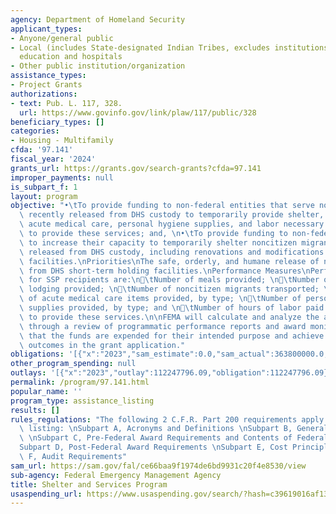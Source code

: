 ```yaml
---
agency: Department of Homeland Security
applicant_types:
- Anyone/general public
- Local (includes State-designated Indian Tribes, excludes institutions of higher
  education and hospitals
- Other public institution/organization
assistance_types:
- Project Grants
authorizations:
- text: Pub. L. 117, 328.
  url: https://www.govinfo.gov/link/plaw/117/public/328
beneficiary_types: []
categories:
- Housing - Multifamily
cfda: '97.141'
fiscal_year: '2024'
grants_url: https://grants.gov/search-grants?cfda=97.141
improper_payments: null
is_subpart_f: 1
layout: program
objective: "•\tTo provide funding to non-federal entities that serve noncitizen migrants\
  \ recently released from DHS custody to temporarily provide shelter, food, transportation,\
  \ acute medical care, personal hygiene supplies, and labor necessary to manage cases\
  \ to provide these services; and, \n•\tTo provide funding to non-federal entities\
  \ to increase their capacity to temporarily shelter noncitizen migrants recently\
  \ released from DHS custody, including renovations and modifications to existing\
  \ facilities.\nPriorities\nThe safe, orderly, and humane release of noncitizen migrants\
  \ from DHS short-term holding facilities.\nPerformance Measures\nPerformance measures\
  \ for SSP recipients are:\n\tNumber of meals provided; \n\tNumber of nights of\
  \ lodging provided; \n\tNumber of noncitizen migrants transported; \n\tNumber\
  \ of acute medical care items provided, by type; \n\tNumber of personal hygiene\
  \ supplies provided, by type; and \n\tNumber of hours of labor paid to manage cases\
  \ to provide these services.\n\nFEMA will calculate and analyze the above metrics\
  \ through a review of programmatic performance reports and award monitoring to ensure\
  \ that the funds are expended for their intended purpose and achieve the stated\
  \ outcomes in the grant application."
obligations: '[{"x":"2023","sam_estimate":0.0,"sam_actual":363800000.0,"usa_spending_actual":363800000.0},{"x":"2024","sam_estimate":0.0,"sam_actual":685000000.0,"usa_spending_actual":640900000.0},{"x":"2025","sam_estimate":0.0,"sam_actual":0.0,"usa_spending_actual":-885624586.93}]'
other_program_spending: null
outlays: '[{"x":"2023","outlay":112247796.09,"obligation":112247796.09},{"x":"2024","outlay":6827616.98,"obligation":6827616.98},{"x":"2025","outlay":0.0,"obligation":0.0}]'
permalink: /program/97.141.html
popular_name: ''
program_type: assistance_listing
results: []
rules_regulations: "The following 2 C.F.R. Part 200 requirements apply to this assistance\
  \ listing: \nSubpart A, Acronyms and Definitions \nSubpart B, General Provisions\
  \ \nSubpart C, Pre-Federal Award Requirements and Contents of Federal Awards \n\
  Subpart D, Post-Federal Award Requirements \nSubpart E, Cost Principles  \nSubpart\
  \ F, Audit Requirements"
sam_url: https://sam.gov/fal/ce66baa9f1974de6bd9931c20f4e8530/view
sub-agency: Federal Emergency Management Agency
title: Shelter and Services Program
usaspending_url: https://www.usaspending.gov/search/?hash=c39619016af1309383251252d87ab897
---
```

